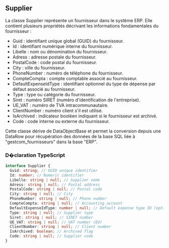 ﻿## Supplier

La classe Supplier représente un fournisseur dans le système ERP. Elle contient plusieurs propriétés décrivant les informations fondamentales du fournisseur :

- Guid : identifiant unique global (GUID) du fournisseur.
- Id : identifiant numérique interne du fournisseur.
- Libelle : nom ou dénomination du fournisseur.
- Adress : adresse postale du fournisseur.
- PostalCode : code postal du fournisseur.
- City : ville du fournisseur.
- PhoneNumber : numéro de téléphone du fournisseur.
- CompteCompta : compte comptable associé au fournisseur.
- DefaultExpenseIdType : identifiant optionnel du type de dépense par défaut associé au fournisseur.
- Type : type ou catégorie du fournisseur.
- Siret : numéro SIRET (numéro d'identification de l'entreprise).
- UE_VAT : numéro de TVA intracommunautaire.
- ClientNumber : numéro client s'il est utilisé.
- IsArchived : indicateur booléen indiquant si le fournisseur est archivé.
- Code : code interne ou externe du fournisseur.

Cette classe dérive de DataObjectBase et permet la conversion depuis une DataRow pour récupération des données de la base SQL liée à "gestcom_fournisseurs" dans la base "ERP".

### D�claration TypeScript
```typescript
interface Supplier {
  Guid: string; // GUID unique identifier
  Id: number; // Numeric identifier
  Libelle: string | null; // Supplier name
  Adress: string | null; // Postal address
  PostalCode: string | null; // Postal code
  City: string | null; // City
  PhoneNumber: string | null; // Phone number
  CompteCompta: string | null; // Accounting account
  DefaultExpenseIdType: number | null; // Default expense type ID (optional)
  Type: string | null; // Supplier type
  Siret: string | null; // SIRET number
  UE_VAT: string | null; // VAT number (EU)
  ClientNumber: string | null; // Client number
  IsArchived: boolean; // Archived flag
  Code: string | null; // Supplier code
}
```